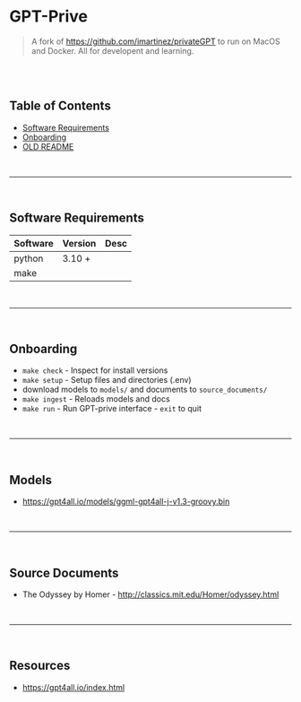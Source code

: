 # GPT-Prive
> A fork of https://github.com/imartinez/privateGPT to run on MacOS and Docker. All for developent and learning.

<br><br>
## Table of Contents

- [Software Requirements](#software-requirements)
- [Onboarding](#onboarding)
- [OLD README](README_OLD.md)

<br><hr><br>

## Software Requirements

Software | Version | Desc
---------|---------|-----
python   | 3.10 +  |
make     |         |

<br><hr><br>

## Onboarding
- `make check` - Inspect for install versions
- `make setup` - Setup files and directories (.env)
- download models to `models/` and documents to `source_documents/` 
- `make ingest` - Reloads models and docs 
- `make run` - Run GPT-prive interface - `exit` to quit


<br><hr><br>

## Models

- https://gpt4all.io/models/ggml-gpt4all-j-v1.3-groovy.bin


<br><hr><br>

## Source Documents

- The Odyssey by Homer - http://classics.mit.edu/Homer/odyssey.html


<br><hr><br>

## Resources
- https://gpt4all.io/index.html